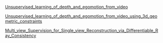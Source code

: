 [Unsupervised_learning_of_depth_and_egomotion_from_video](Unsupervised_learning_of_depth_and_egomotion_from_video.pdf)

[Unsupervised_learning_of_depth_and_egomotion_from_video_using_3d_geometric_constraints](Unsupervised_learning_of_depth_and_egomotion_from_video_using_3d_geometric_constraints.pdf)

[Multi_view_Supervision_for_Single_view_Reconstruction_via_Differentiable_Ray_Consistency](Multi_view_Supervision_for_Single_view_Reconstruction_via_Differentiable_Ray_Consistency.pdf)